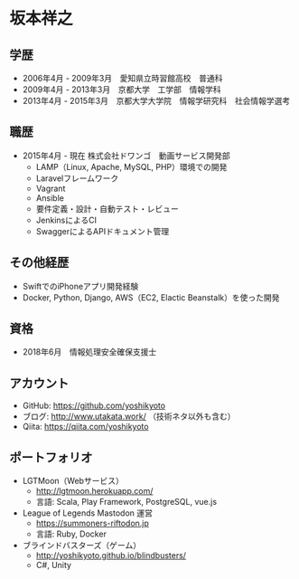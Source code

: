 # 坂本祥之

## 学歴

* 2006年4月 - 2009年3月　愛知県立時習館高校　普通科
* 2009年4月 - 2013年3月　京都大学　工学部　情報学科
* 2013年4月 - 2015年3月　京都大学大学院　情報学研究科　社会情報学選考

## 職歴

* 2015年4月 - 現在 株式会社ドワンゴ　動画サービス開発部
  * LAMP（Linux, Apache, MySQL, PHP）環境での開発
  * Laravelフレームワーク
  * Vagrant
  * Ansible
  * 要件定義・設計・自動テスト・レビュー
  * JenkinsによるCI
  * SwaggerによるAPIドキュメント管理
  
## その他経歴

* SwiftでのiPhoneアプリ開発経験
* Docker, Python, Django, AWS（EC2, Elactic Beanstalk）を使った開発
  
## 資格
  
* 2018年6月　情報処理安全確保支援士
  
## アカウント

* GitHub: https://github.com/yoshikyoto
* ブログ: http://www.utakata.work/ （技術ネタ以外も含む）
* Qiita: https://qiita.com/yoshikyoto

## ポートフォリオ

* LGTMoon（Webサービス）
  * http://lgtmoon.herokuapp.com/
  * 言語: Scala, Play Framework, PostgreSQL, vue.js
* League of Legends Mastodon 運営
  * https://summoners-riftodon.jp
  * 言語: Ruby, Docker
* ブラインドバスターズ（ゲーム）
  * http://yoshikyoto.github.io/blindbusters/
  * C#, Unity
